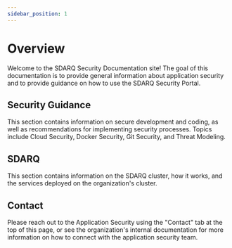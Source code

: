 ```yaml
---
sidebar_position: 1
---
```


# Overview

Welcome to the SDARQ Security Documentation site! The goal of this documentation is to provide general information about application security and to provide guidance on how to use the SDARQ Security Portal. 

## Security Guidance

This section contains information on secure development and coding, as well as recommendations for implementing security processes. Topics include Cloud Security, Docker Security, Git Security, and Threat Modeling.

## SDARQ

This section contains information on the SDARQ cluster, how it works, and the services deployed on the organization's cluster.

## Contact

Please reach out to the Application Security using the "Contact" tab at the top of this page, or see the organization's internal documentation for more information on how to connect with the application security team.